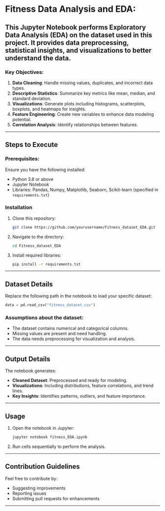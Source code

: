 # Fitness Data Analysis and EDA:

This Jupyter Notebook performs Exploratory Data Analysis (EDA) on the dataset used in this project. It provides data preprocessing, statistical insights, and visualizations to better understand the data.
---

### Key Objectives:

1. **Data Cleaning**: Handle missing values, duplicates, and incorrect data types.
2. **Descriptive Statistics**: Summarize key metrics like mean, median, and standard deviation.
3. **Visualizations**: Generate plots including histograms, scatterplots, boxplots, and heatmaps for insights.
4. **Feature Engineering**: Create new variables to enhance data modeling potential.
5. **Correlation Analysis**: Identify relationships between features.

---

## Steps to Execute

### Prerequisites:

Ensure you have the following installed:

* Python 3.8 or above
* Jupyter Notebook
* Libraries: Pandas, Numpy, Matplotlib, Seaborn, Scikit-learn (specified in `requirements.txt`)

### Installation

1. Clone this repository:

   ```bash
   git clone https://github.com/yourusername/Fitness_dataset_EDA.git
   ```

2. Navigate to the directory:

   ```bash
   cd Fitness_dataset_EDA
   ```

3. Install required libraries:

   ```bash
   pip install -r requirements.txt
   ```

---

## Dataset Details

Replace the following path in the notebook to load your specific dataset:

```python
data = pd.read_csv("fitness_dataset.csv")
```

### Assumptions about the dataset:

* The dataset contains numerical and categorical columns.
* Missing values are present and need handling.
* The data needs preprocessing for visualization and analysis.

---

## Output Details

The notebook generates:

* **Cleaned Dataset**: Preprocessed and ready for modeling.
* **Visualizations**: Including distributions, feature correlations, and trend lines.
* **Key Insights**: Identifies patterns, outliers, and feature importance.

---

## Usage

1. Open the notebook in Jupyter:

   ```bash
   jupyter notebook fitness_EDA.ipynb
   ```

2. Run cells sequentially to perform the analysis.

---

## Contribution Guidelines

Feel free to contribute by:

* Suggesting improvements
* Reporting issues
* Submitting pull requests for enhancements

---

